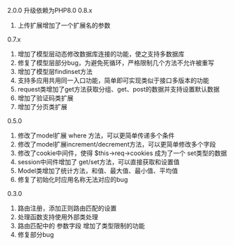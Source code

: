 2.0.0
升级依赖为PHP8.0
0.8.x

1. 上传扩展增加了一个扩展名的参数

0.7.x

1. 增加了模型层动态修改数据库连接的功能，使之支持多数据库
2. 修复了模型层部分bug，为避免死循环，严格限制几个方法不允许被重写
3. 增加了模型层findinset方法
4. 支持多应用共用同一入口功能，简单即可实现类似于接口多版本的功能
5. request类增加了get方法获取分组、get、post的数据并支持设置默认数据
6. 增加了验证码类扩展
7. 增加了分页类扩展

0.5.0

1. 修改了model扩展 where 方法，可以更简单传递多个条件
2. 修改了model扩展increment/decrement方法，可以更简单修改多个字段
3. 修改了cookie中间件，使得 $this->req->cookies 成为了一个 set类型的数据
4. ​session中间件增加了 get/set方法，可以直接获取和设置值
5. Model类增加了统计方法，和值、最大值、最小值、平均值​
6. 修复了初始化时应用名称无法对应的bug

0.3.0

1. 路由注册，添加正则路由匹配的设置
2. 处理函数支持使用外部类处理
3. 路由匹配中的 参数字段 增加了类型限制的功能 
4. 修复部分bug